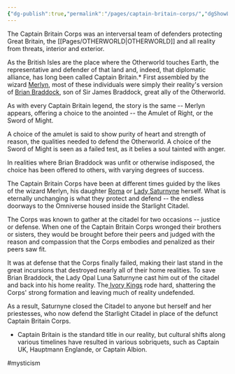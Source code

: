 ```yaml
---
{"dg-publish":true,"permalink":"/pages/captain-britain-corps/","dgShowLocalGraph":true}
---
```



The Captain Britain Corps was an interversal team of defenders protecting Great Britain, the [[Pages/OTHERWORLD\|OTHERWORLD]] and all reality from threats, interior and exterior.

As the British Isles are the place where the Otherworld touches Earth, the representative and defender of that land and, indeed, that diplomatic alliance, has long been called Captain Britain.* First assembled by the wizard [Merlyn](https://marvel.fandom.com/wiki/Merlin), most of these individuals were simply their reality's version of [Brian Braddock](https://x-men.fandom.com/wiki/Captain_Britain?so=search), son of Sir James Braddock, great ally of the Otherworld.

As with every Captain Britain legend, the story is the same -- Merlyn appears, offering a choice to the anointed -- the Amulet of Right, or the Sword of Might.

A choice of the amulet is said to show purity of heart and strength of reason, the qualities needed to defend the Otherworld. A choice of the Sword of Might is seen as a failed test, as it belies a soul tainted with anger.

In realities where Brian Braddock was unfit or otherwise indisposed, the choice has been offered to others, with varying degrees of success.

The Captain Britain Corps have been at different times guided by the likes of the wizard Merlyn, his daughter [Roma](https://marvel.fandom.com/wiki/Roma_(Otherworld)) or [Lady Saturnyne](https://marvel.fandom.com/wiki/Opal_Luna_Saturnyne_(Earth-9)?so=search) herself. What is eternally unchanging is what they protect and defend -- the endless doorways to the Omniverse housed inside the Starlight Citadel.

The Corps was known to gather at the citadel for two occasions -- justice or defense. When one of the Captain Britain Corps wronged their brothers or sisters, they would be brought before their peers and judged with the reason and compassion that the Corps embodies and penalized as their peers saw fit.

It was at defense that the Corps finally failed, making their last stand in the great incursions that destroyed nearly all of their home realities. To save Brian Braddock, the Lady Opal Luna Saturnyne cast him out of the citadel and back into his home reality. The[ Ivory Kings](https://marvel.fandom.com/wiki/Opal_Luna_Saturnyne_(Earth-9)?so=search) rode hard, shattering the Corps' strong formation and leaving much of reality undefended.

As a result, Saturnyne closed the Citadel to anyone but herself and her priestesses, who now defend the Starlight Citadel in place of the defunct Captain Britain Corps.

* Captain Britain is the standard title in our reality, but cultural shifts along various timelines have resulted in various sobriquets, such as Captain UK, Hauptmann Englande, or Captain Albion.

#mysticism 